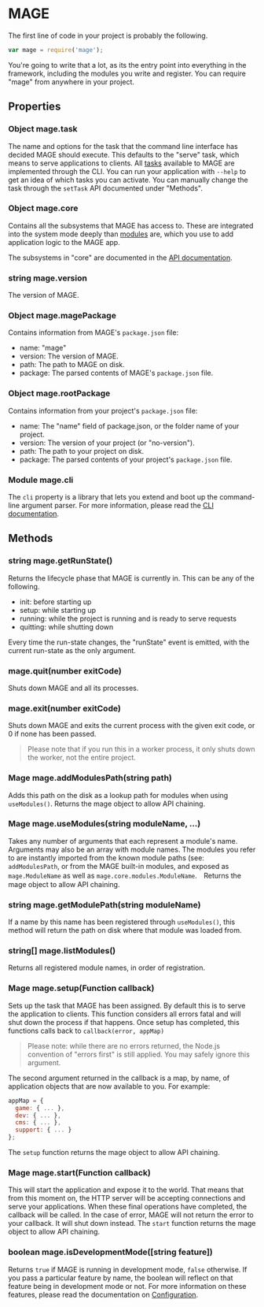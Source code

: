 # MAGE

The first line of code in your project is probably the following.

```javascript
var mage = require('mage');
```

You're going to write that a lot, as its the entry point into everything in the framework, including
the modules you write and register. You can require "mage" from anywhere in your project.

## Properties

### Object mage.task

The name and options for the task that the command line interface has decided MAGE should execute.
This defaults to the "serve" task, which means to serve applications to clients. All
[tasks](../tasks) available to MAGE are implemented through the CLI. You can run your application
with `--help` to get an idea of which tasks you can activate. You can manually change the task
through the `setTask` API documented under "Methods".

### Object mage.core

Contains all the subsystems that MAGE has access to. These are integrated into the system mode
deeply than [modules](../../docs/walkthrough/Modules.md) are, which you use to add application logic
to the MAGE app.

The subsystems in "core" are documented in the [API documentation](../../docs/api/Readme.md).

### string mage.version

The version of MAGE.

### Object mage.magePackage

Contains information from MAGE's `package.json` file:

- name: "mage"
- version: The version of MAGE.
- path: The path to MAGE on disk.
- package: The parsed contents of MAGE's `package.json` file.

### Object mage.rootPackage

Contains information from your project's `package.json` file:

- name: The "name" field of package.json, or the folder name of your project.
- version: The version of your project (or "no-version").
- path: The path to your project on disk.
- package: The parsed contents of your project's `package.json` file.

### Module mage.cli

The `cli` property is a library that lets you extend and boot up the command-line argument parser.
For more information, please read the [CLI documentation](../cli/Readme.md).


## Methods

### string mage.getRunState()

Returns the lifecycle phase that MAGE is currently in. This can be any of the following.

- init: before starting up
- setup: while starting up
- running: while the project is running and is ready to serve requests
- quitting: while shutting down

Every time the run-state changes, the "runState" event is emitted, with the current run-state as the
only argument.

### mage.quit(number exitCode)

Shuts down MAGE and all its processes.

### mage.exit(number exitCode)

Shuts down MAGE and exits the current process with the given exit code, or 0 if none has been passed.

> Please note that if you run this in a worker process, it only shuts down the worker, not the
> entire project.

### Mage mage.addModulesPath(string path)

Adds this path on the disk as a lookup path for modules when using `useModules()`.
Returns the mage object to allow API chaining.

### Mage mage.useModules(string moduleName, ...)

Takes any number of arguments that each represent a module's name. Arguments may also be an array
with module names. The modules you refer to are instantly imported from the known module paths (see:
`addModulesPath`, or from the MAGE built-in modules, and exposed as `mage.ModuleName` as well as
`mage.core.modules.ModuleName`.　Returns the mage object to allow API chaining.

### string mage.getModulePath(string moduleName)

If a name by this name has been registered through `useModules()`, this method will return the path
on disk where that module was loaded from.

### string[] mage.listModules()

Returns all registered module names, in order of registration.

### Mage mage.setup(Function callback)

Sets up the task that MAGE has been assigned. By default this is to serve the application to
clients. This function considers all errors fatal and will shut down the process if that happens.
Once setup has completed, this functions calls back to `callback(error, appMap)`

> Please note: while there are no errors returned, the Node.js convention of "errors first" is still
> applied. You may safely ignore this argument.

The second argument returned in the callback is a map, by name, of application objects that
are now available to you. For example:

```javascript
appMap = {
  game: { ... },
  dev: { ... },
  cms: { ... },
  support: { ... }
};
```

The `setup` function returns the mage object to allow API chaining.

### Mage mage.start(Function callback)

This will start the application and expose it to the world. That means that from this moment on,
the HTTP server will be accepting connections and serve your applications. When these final
operations have completed, the callback will be called. In the case of error, MAGE will not return
the error to your callback. It will shut down instead. The `start` function returns the mage object
to allow API chaining.

### boolean mage.isDevelopmentMode([string feature])

Returns `true` if MAGE is running in development mode, `false` otherwise. If you pass a particular
feature by name, the boolean will reflect on that feature being in development mode or not. For more
information on these features, please read the documentation on
[Configuration](../../docs/walkthrough/Configuration.md).
